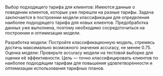 Выбор подходящего тарифа для клиентов: Имеются данные о поведении клиентов, которые уже перешли на разные тарифы. Задача заключается в построении модели классификации для определения наиболее подходящего тарифа для новых клиентов. Предобработка данных уже выполнена, поэтому необходимо сосредоточиться на построении и оптимизации модели.

Разработка модели: Постройте классификационную модель, стремясь достичь максимально возможного значения accuracy, не менее 0.75.
Оценка модели: Проверьте accuracy модели на тестовой выборке для оценки её эффективности.
Цель — точно классифицировать клиентов по наиболее подходящим тарифам для повышения удовлетворенности и оптимизации использования тарифных планов.